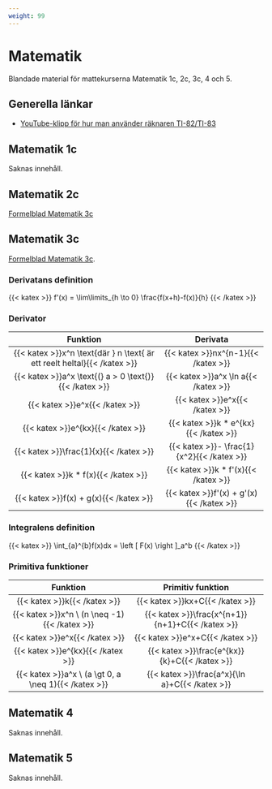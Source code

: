 ```yaml
---
weight: 99
---
```


# Matematik

Blandade material för mattekurserna Matematik 1c, 2c, 3c, 4 och 5.

## Generella länkar

* [YouTube-klipp för hur man använder räknaren TI-82/TI-83](https://www.youtube.com/watch?v=jt5vd_DG7Bk&list=PL200B60BECF9BCC2E)

## Matematik 1c

Saknas innehåll.

## Matematik 2c

[Formelblad Matematik 3c](http://www5.edusci.umu.se/np/np-2-4-prov/Formelblad_matematik_2.pdf)

## Matematik 3c

[Formelblad Matematik 3c](http://www5.edusci.umu.se/np/np-2-4-prov/Formelblad_matematik_3.pdf).

### Derivatans definition

{{< katex >}}
f'(x) = \lim\limits_{h \to 0} \frac{f(x+h)-f(x)}{h}
{{< /katex >}}

### Derivator

| Funktion                                                                 | Derivata                                   |
| :----------------------------------------------------------------------: | :----------------------------------------: |
| {{< katex >}}x^n \text{där } n \text{ är ett reelt heltal}{{< /katex >}} | {{< katex >}}nx^{n-1}{{< /katex >}}        |
| {{< katex >}}a^x \text{(} a > 0 \text{)}{{< /katex >}}                   | {{< katex >}}a^x \ln a{{< /katex >}}       |
| {{< katex >}}e^x{{< /katex >}}                                           | {{< katex >}}e^x{{< /katex >}}             |
| {{< katex >}}e^{kx}{{< /katex >}}                                        | {{< katex >}}k * e^{kx} {{< /katex >}}     |
| {{< katex >}}\frac{1}{x}{{< /katex >}}                                   | {{< katex >}}- \frac{1}{x^2}{{< /katex >}} |
| {{< katex >}}k * f(x){{< /katex >}}                                      | {{< katex >}}k * f'(x){{< /katex >}}       |
| {{< katex >}}f(x) + g(x){{< /katex >}}                                   | {{< katex >}}f'(x) + g'(x){{< /katex >}}   |

### Integralens definition

{{< katex >}}
\int_{a}^{b}f(x)dx = \left [ F(x) \right ]_a^b
{{< /katex >}}

### Primitiva funktioner

| Funktion                                             | Primitiv funktion                                |
| :--------------------------------------------------: | :----------------------------------------------: |
| {{< katex >}}k{{< /katex >}}                         | {{< katex >}}kx+C{{< /katex >}}                  |
| {{< katex >}}x^n \ (n \neq -1){{< /katex >}}         | {{< katex >}}\frac{x^{n+1}}{n+1}+C{{< /katex >}} |
| {{< katex >}}e^x{{< /katex >}}                       | {{< katex >}}e^x+C{{< /katex >}}                 |
| {{< katex >}}e^{kx}{{< /katex >}}                    | {{< katex >}}\frac{e^{kx}}{k}+C{{< /katex >}}    |
| {{< katex >}}a^x \ (a \gt 0, a \neq 1){{< /katex >}} | {{< katex >}}\frac{a^x}{\ln a}+C{{< /katex >}}   |

## Matematik 4

Saknas innehåll.

## Matematik 5

Saknas innehåll.
